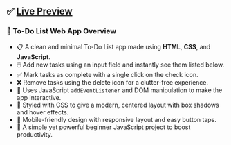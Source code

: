 ## ✅ [Live Preview](https://shaktisinh0044.github.io/ToDo-Project/)

### 📝 To-Do List Web App Overview

- 📋 A clean and minimal To-Do List app made using **HTML**, **CSS**, and **JavaScript**.  
- 🖱️ Add new tasks using an input field and instantly see them listed below.  
- ✅ Mark tasks as complete with a single click on the check icon.  
- ❌ Remove tasks using the delete icon for a clutter-free experience.  
- 🧠 Uses JavaScript `addEventListener` and DOM manipulation to make the app interactive.  
- 🎨 Styled with CSS to give a modern, centered layout with box shadows and hover effects.  
- 📱 Mobile-friendly design with responsive layout and easy button taps.  
- 🚀 A simple yet powerful beginner JavaScript project to boost productivity.

